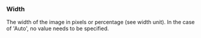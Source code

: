 ### Width

The width of the image in pixels or percentage (see width unit). In the case of 'Auto', no value needs to be specified.
